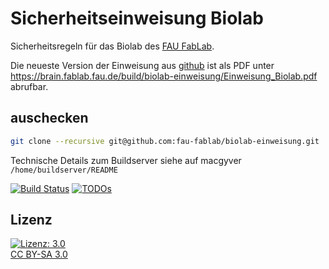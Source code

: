 Sicherheitseinweisung Biolab
============================

Sicherheitsregeln für das Biolab des [FAU FabLab](https://fablab.fau.de).

Die neueste Version der Einweisung aus [github](https://github.com/fau-fablab/biolab-einweisung) ist als PDF unter https://brain.fablab.fau.de/build/biolab-einweisung/Einweisung_Biolab.pdf abrufbar.

auschecken
----------

```bash
git clone --recursive git@github.com:fau-fablab/biolab-einweisung.git
```

Technische Details zum Buildserver siehe auf macgyver `/home/buildserver/README`

[![Build Status](https://brain.fablab.fau.de/build/biolab-einweisung/status.svg)](https://brain.fablab.fau.de/build/biolab-einweisung/)
[![TODOs](https://brain.fablab.fau.de/build/biolab-einweisung/status-todos.svg)](https://brain.fablab.fau.de/build/biolab-einweisung/)

Lizenz
------

[![Lizenz: 3.0](https://licensebuttons.net/l/by-sa/3.0/de/88x31.png)</br>CC BY-SA 3.0](https://creativecommons.org/licenses/by-sa/3.0/)
